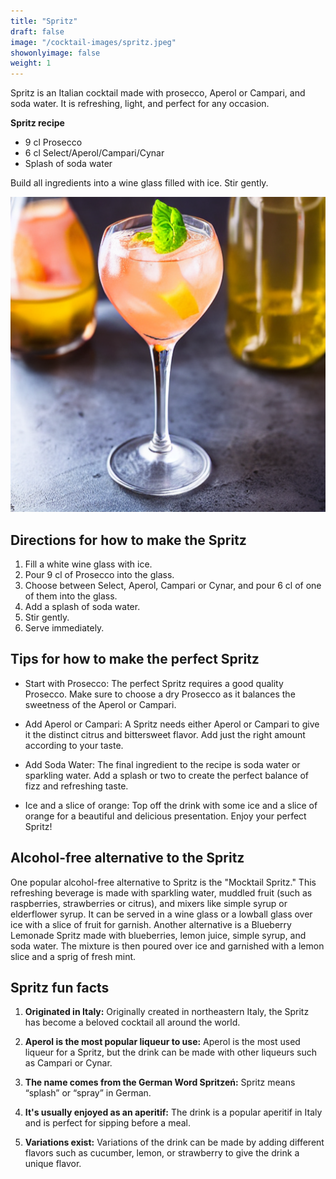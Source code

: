 ```yaml
---
title: "Spritz"
draft: false
image: "/cocktail-images/spritz.jpeg"
showonlyimage: false
weight: 1
---
```


Spritz is an Italian cocktail made with prosecco, Aperol or Campari, and soda water. It is refreshing, light, and perfect for any occasion.

<!--more-->

**Spritz recipe**

- 9 cl Prosecco
- 6 cl Select/Aperol/Campari/Cynar
- Splash of soda water


Build all ingredients into a wine glass filled with ice. Stir gently.

![](/cocktail-images/spritz.jpeg)


## Directions for how to make the Spritz

1. Fill a white wine glass with ice.
2. Pour 9 cl of Prosecco into the glass.
3. Choose between Select, Aperol, Campari or Cynar, and pour 6 cl of one of them into the glass.
4. Add a splash of soda water.
5. Stir gently.
6. Serve immediately.

## Tips for how to make the perfect Spritz

- Start with Prosecco: The perfect Spritz requires a good quality Prosecco. Make sure to choose a dry Prosecco as it balances the sweetness of the Aperol or Campari. 

- Add Aperol or Campari: A Spritz needs either Aperol or Campari to give it the distinct citrus and bittersweet flavor. Add just the right amount according to your taste. 

- Add Soda Water: The final ingredient to the recipe is soda water or sparkling water. Add a splash or two to create the perfect balance of fizz and refreshing taste. 

- Ice and a slice of orange: Top off the drink with some ice and a slice of orange for a beautiful and delicious presentation. Enjoy your perfect Spritz!

## Alcohol-free alternative to the Spritz

One popular alcohol-free alternative to Spritz is the "Mocktail Spritz." This refreshing beverage is made with sparkling water, muddled fruit (such as raspberries, strawberries or citrus), and mixers like simple syrup or elderflower syrup. It can be served in a wine glass or a lowball glass over ice with a slice of fruit for garnish. Another alternative is a Blueberry Lemonade Spritz made with blueberries, lemon juice, simple syrup, and soda water. The mixture is then poured over ice and garnished with a lemon slice and a sprig of fresh mint.

## Spritz fun facts

1. **Originated in Italy:** Originally created in northeastern Italy, the Spritz has become a beloved cocktail all around the world.

2. **Aperol is the most popular liqueur to use:** Aperol is the most used liqueur for a Spritz, but the drink can be made with other liqueurs such as Campari or Cynar.

3. **The name comes from the German Word Spritzeń:** Spritz means “splash” or “spray” in German.

4. **It's usually enjoyed as an aperitif:** The drink is a popular aperitif in Italy and is perfect for sipping before a meal.

5. **Variations exist:** Variations of the drink can be made by adding different flavors such as cucumber, lemon, or strawberry to give the drink a unique flavor.
